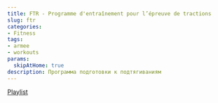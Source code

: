 ```yaml
---
title: FTR - Programme d'entraînement pour l’épreuve de tractions 
slug: ftr
categories:
- Fitness
tags:
- armee
- workouts
params:
  skipAtHome: true
description: Программа подготовки к подтягиваниям
---
```

[Playlist](https://www.youtube.com/playlist?list=PLePB1BEtiZ_0mzNE9c4RXG9QRhAPsI6U3)


